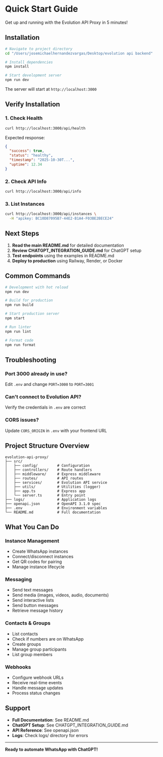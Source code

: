 # Quick Start Guide

Get up and running with the Evolution API Proxy in 5 minutes!

## Installation

```bash
# Navigate to project directory
cd "/Users/josemichaelhernandezvargas/Desktop/evolution api backend"

# Install dependencies
npm install

# Start development server
npm run dev
```

The server will start at `http://localhost:3000`

## Verify Installation

### 1. Check Health
```bash
curl http://localhost:3000/api/health
```

Expected response:
```json
{
  "success": true,
  "status": "healthy",
  "timestamp": "2025-10-30T...",
  "uptime": 12.34
}
```

### 2. Check API Info
```bash
curl http://localhost:3000/api/info
```

### 3. List Instances
```bash
curl http://localhost:3000/api/instances \
  -H "apikey: BC10D87095B7-44E2-B1A4-F03BE2BECE24"
```

## Next Steps

1. **Read the main README.md** for detailed documentation
2. **Review CHATGPT_INTEGRATION_GUIDE.md** for ChatGPT setup
3. **Test endpoints** using the examples in README.md
4. **Deploy to production** using Railway, Render, or Docker

## Common Commands

```bash
# Development with hot reload
npm run dev

# Build for production
npm run build

# Start production server
npm start

# Run linter
npm run lint

# Format code
npm run format
```

## Troubleshooting

### Port 3000 already in use?
Edit `.env` and change `PORT=3000` to `PORT=3001`

### Can't connect to Evolution API?
Verify the credentials in `.env` are correct

### CORS issues?
Update `CORS_ORIGIN` in `.env` with your frontend URL

## Project Structure Overview

```
evolution-api-proxy/
├── src/
│   ├── config/         # Configuration
│   ├── controllers/    # Route handlers
│   ├── middleware/     # Express middleware
│   ├── routes/         # API routes
│   ├── services/       # Evolution API service
│   ├── utils/          # Utilities (logger)
│   ├── app.ts          # Express app
│   └── server.ts       # Entry point
├── logs/               # Application logs
├── openapi.json        # OpenAPI 3.1.0 spec
├── .env                # Environment variables
└── README.md           # Full documentation
```

## What You Can Do

### Instance Management
- Create WhatsApp instances
- Connect/disconnect instances
- Get QR codes for pairing
- Manage instance lifecycle

### Messaging
- Send text messages
- Send media (images, videos, audio, documents)
- Send interactive lists
- Send button messages
- Retrieve message history

### Contacts & Groups
- List contacts
- Check if numbers are on WhatsApp
- Create groups
- Manage group participants
- List group members

### Webhooks
- Configure webhook URLs
- Receive real-time events
- Handle message updates
- Process status changes

## Support

- **Full Documentation**: See README.md
- **ChatGPT Setup**: See CHATGPT_INTEGRATION_GUIDE.md
- **API Reference**: See openapi.json
- **Logs**: Check logs/ directory for errors

---

**Ready to automate WhatsApp with ChatGPT!**
